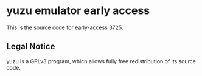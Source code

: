 yuzu emulator early access
=============

This is the source code for early-access 3725.

## Legal Notice

yuzu is a GPLv3 program, which allows fully free redistribution of its source code.